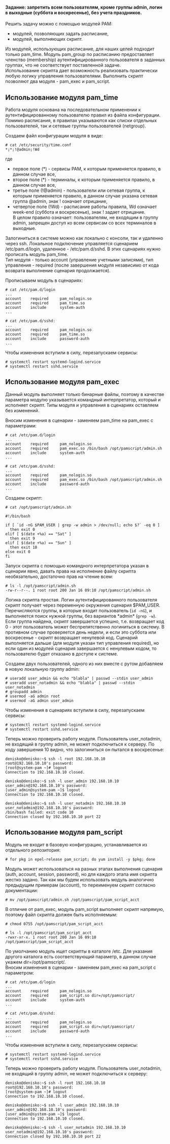 #### Задание: запретить всем пользователям, кроме группы admin, логин в выходные (суббота и воскресенье), без учета праздников.

Решить задачу можно с помощью модулей РАМ:  
- модулей, позволяющих задать расписание,
- модулей, выполняющих скрипт.

Из модулей, использующих расписание, для наших целей подходит только pam\_time. Модуль pam\_group по расписанию предоставляет членство (membership) аутентифицированного пользователя в заданных группах, что не соответствует поставленной задаче.  
Использование скрипта дает возможность реализовать практически любую логику управления пользователями. Выполнить скрипт позволяют два модуля - pam\_exec и pam\_script.  


## Использование модуля pam\_time
Работа модуля основана на последовательном применении к аутентифицированному пользователю правил из файла конфигурации. Помимо расписания, в правилах указываются как списки отдельных пользователей, так и сетевые группы пользователей (netgroup).  

Создаем файл конфигурации модуля в виде:
```
# cat /etc/security/time.conf
*;*;!@admin;!Wd
```
где  
* первое поле (\*) - сервисы РАМ, к которым применяется правило, в данном случае все,
* второе поле (\*) - терминалы, к которым применяется правило, в данном случае все,
* третье поле (!@admin) - пользователи или сетевая группа, к которым применяется правило, в данном случае указана сетевая группа @admin, знак ! означает отрицание,
* четвертое поле (!Wd) - расписание работы правила, Wd означает week-end (суббота и воскресенье), знак ! задает отрицание.  
В целом правило означает: пользователям, не входящим в группу admin, запрещен доступ ко всем сервисам со всех терминалов в выходные.  

Залогиниться в системе можно как локально с консоли, так и удаленно через ssh. Локальное подключение управляется сценарием /etc/pam.d/login, удаленное - /etc/pam.d/sshd. В этих сценариях нужно прописать модуль pam\_time.  
Тип модуля - только account (управление учетными записями), тип управления - required (после завершения модуля независимо от кода возврата выполнение сценария продолжается).  

Прописываем модуль в сценариях:
```
# cat /etc/pam.d/login
...
account    required     pam_nologin.so
account    required     pam_time.so
account    include      system-auth
...

# cat /etc/pam.d/sshd:
...
account    required     pam_nologin.so
account    required     pam_time.so
account    include      password-auth
...
```
Чтобы изменения вступили в силу, перезапускаем сервисы:
```
# systemctl restart systemd-logind.service
# systemctl restart sshd.service
```


## Использование модуля pam\_exec
Данный модуль выполняет только бинарные файлы, поэтому в качестве параметра модулю указывается командный интерпретатор, который и исполняет скрипт. Типы модуля и управления в сценариях оставляем без изменений.  

Вносим изменения в сценарии - заменяем pam\_time на pam\_exec с параметрами:
```
# cat /etc/pam.d/login
...
account    required     pam_nologin.so
account    required     pam_exec.so /bin/bash /opt/pamscript/admin.sh
account    include      system-auth
...

# cat /etc/pam.d/sshd:
...
account    required     pam_nologin.so
account    required     pam_exec.so /bin/bash /opt/pamscript/admin.sh
account    include      password-auth
...
```

Создаем скрипт:
```
# cat /opt/pamscript/admin.sh

#!/bin/bash

if [ `id -nG $PAM_USER | grep -w admin > /dev/null; echo $?` -eq 0 ]
  then exit 0
elif [ $(date +%a) == "Sat" ]
  then exit 9
elif [ $(date +%a) == "Sun" ]
  then exit 10
else exit 0
fi
```

Запуск скрипта с помощью командного интерпретатора указан в сценарии явно, давать права на исполнение файлу скрипта необязательно, достаточно прав на чтение всем:
```
# ls -l /opt/pamscript/admin.sh
-rw-r--r--. 1 root root 200 Jan 16 09:10 /opt/pamscript/admin.sh
```

Логика скрипта простая. Логин аутентифицированного пользователя скрипт получает через переменную окружения сценария $PAM_USER. Перечисляются группы, в которые входит пользователь (`id -nG`), и выполняется поиск нужной группы, без вариантов \*admin\* (`grep -w`). Если группа найдена, скрипт завершается успешно, т.е. возвращает код 0 - этот пользователь может беспрепятственно логиниться в систему. В противном случае проверяется день недели, и если это суббота или воскресенье - скрипт возвращает ненулевой код. Сценарий выполняется дальше (для модуля указан тип управления required), но если один из модулей сценария завершается с ненулевым кодом, то пользователю будет отказано в доступе к системе.  

Создаем двух пользователей, одного из них вместе с рутом добавляем в новую локальную группу admin:
```
# useradd user_admin && echo "blabla" | passwd --stdin user_admin
# useradd user_notadmin && echo "blabla" | passwd --stdin user_notadmin
# groupadd admin
# usermod -aG admin root
# usermod -aG admin user_admin
```

Чтобы изменения в сценариях вступили в силу, перезапускаем сервисы:
```
# systemctl restart systemd-logind.service
# systemctl restart sshd.service
```

Теперь можно проверить работу модуля. Пользователь user_notadmin, не входящий в группу admin, не может подключиться к серверу. По коду завершения 10 видно, что залогиниться он пытался в воскресенье:
```
denisko@denisko:~$ ssh -l root 192.168.10.10
root@192.168.10.10's password: 
[root@system-pam ~]# logout
Connection to 192.168.10.10 closed.

denisko@denisko:~$ ssh -l user_admin 192.168.10.10
user_admin@192.168.10.10's password: 
[user_admin@system-pam ~]$ logout
Connection to 192.168.10.10 closed.

denisko@denisko:~$ ssh -l user_notadmin 192.168.10.10
user_notadmin@192.168.10.10's password: 
/bin/bash failed: exit code 10
Connection closed by 192.168.10.10 port 22
```


## Использование модуля pam\_script
Модуль не входит в базовую конфигурацию, устанавливается из отдельного репозитория:
```
# for pkg in epel-release pam_script; do yum install -y $pkg; done
```
Модуль может использоваться на разных этапах выполнения сценария (auth, account, session, password), но для каждого этапа имя скрипта жестко задано. Так как мы будем использовать модуль аналогично предыдущим примерам (account), то переименуем скрипт согласно документации:
```
# mv /opt/pamscript/admin.sh /opt/pamscript/pam_script_acct
```
В отличие от pam\_exec, модуль pam\_script выполняет скрипт напрямую, поэтому файл скрипта должен быть исполняемым:
```
# chmod 0755 /opt/pamscript/pam_script_acct

# ls -l /opt/pamscript/pam_script_acct
-rwxr-xr-x. 1 root root 200 Jan 16 09:10 /opt/pamscript/pam_script_acct
```
По умолчанию модуль ищет скрипты в каталоге /etc. Для указания другого каталога есть соответствующий параметр, в данном случае укажем dir=/opt/pamscript/.  
Вносим изменения в сценарии - заменяем pam\_exec на pam\_script с параметром:
```
# cat /etc/pam.d/login
...
account    required     pam_nologin.so
account    required     pam_script.so dir=/opt/pamscript/
account    include      system-auth
...

# cat /etc/pam.d/sshd:
...
account    required     pam_nologin.so
account    required     pam_script.so dir=/opt/pamscript/
account    include      password-auth
...
```
Чтобы изменения вступили в силу, перезапускаем сервисы:
```
# systemctl restart systemd-logind.service
# systemctl restart sshd.service
```
Теперь можно проверить работу модуля. Пользователь user_notadmin, не входящий в группу admin, не может подключиться к серверу:
```
denisko@denisko:~$ ssh -l root 192.168.10.10
root@192.168.10.10's password: 
[root@system-pam ~]# logout
Connection to 192.168.10.10 closed.

denisko@denisko:~$ ssh -l user_admin 192.168.10.10
user_admin@192.168.10.10's password: 
[user_admin@system-pam ~]$ logout
Connection to 192.168.10.10 closed.

denisko@denisko:~$ ssh -l user_notadmin 192.168.10.10
user_notadmin@192.168.10.10's password: 
Connection closed by 192.168.10.10 port 22
```

